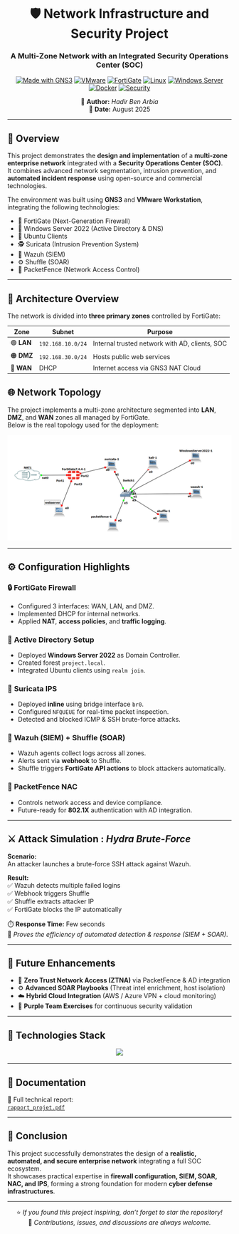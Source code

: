 <!-- PROJECT HEADER -->
<div align="center">

# 🛡️ Network Infrastructure and Security Project  
### A Multi-Zone Network with an Integrated Security Operations Center (SOC)

[![Made with GNS3](https://img.shields.io/badge/Made%20with-GNS3-blue?logo=gns3&logoColor=white)]()
[![VMware](https://img.shields.io/badge/VMware-Workstation-orange?logo=vmware)]()
[![FortiGate](https://img.shields.io/badge/FortiGate-Firewall-red?logo=fortinet)]()
[![Linux](https://img.shields.io/badge/Linux-Ubuntu%20%7C%20CentOS-green?logo=linux&logoColor=white)]()
[![Windows Server](https://img.shields.io/badge/Windows%20Server-2022-blue?logo=windows&logoColor=white)]()
[![Docker](https://img.shields.io/badge/Docker-Compose-2496ED?logo=docker&logoColor=white)]()
[![Security](https://img.shields.io/badge/Security-SOC%20%7C%20SIEM%20%7C%20SOAR-critical?logo=securityscorecard)]()

📘 **Author:** *Hadir Ben Arbia*  
📅 **Date:** August 2025  

</div>

---

## 📖 Overview

This project demonstrates the **design and implementation** of a **multi-zone enterprise network** integrated with a **Security Operations Center (SOC)**.  
It combines advanced network segmentation, intrusion prevention, and **automated incident response** using open-source and commercial technologies.

The environment was built using **GNS3** and **VMware Workstation**, integrating the following technologies:

- 🧱 FortiGate (Next-Generation Firewall)  
- 🧠 Windows Server 2022 (Active Directory & DNS)  
- 🐧 Ubuntu Clients  
- 🕵️ Suricata (Intrusion Prevention System)  
- 🧩 Wazuh (SIEM)  
- ⚙️ Shuffle (SOAR)  
- 🔐 PacketFence (Network Access Control)

---

## 🧩 Architecture Overview

The network is divided into **three primary zones** controlled by FortiGate:

| Zone | Subnet | Purpose |
|------|---------|----------|
| 🟢 **LAN** | `192.168.10.0/24` | Internal trusted network with AD, clients, SOC |
| 🟠 **DMZ** | `192.168.30.0/24` | Hosts public web services |
| 🔵 **WAN** | DHCP | Internet access via GNS3 NAT Cloud |

## 🌐 Network Topology

The project implements a multi-zone architecture segmented into **LAN**, **DMZ**, and **WAN** zones all managed by FortiGate.  
Below is the real topology used for the deployment:

<p align="center">
  <img src="./schema_topologie.png" alt="Network Topology" width="800">
</p>

---

## ⚙️ Configuration Highlights

### 🔒 **FortiGate Firewall**
- Configured 3 interfaces: WAN, LAN, and DMZ.  
- Implemented DHCP for internal networks.  
- Applied **NAT**, **access policies**, and **traffic logging**.  

### 🧠 **Active Directory Setup**
- Deployed **Windows Server 2022** as Domain Controller.  
- Created forest `project.local`.  
- Integrated Ubuntu clients using `realm join`.

### 🚦 **Suricata IPS**
- Deployed **inline** using bridge interface `br0`.  
- Configured `NFQUEUE` for real-time packet inspection.  
- Detected and blocked ICMP & SSH brute-force attacks.

### 🧰 **Wazuh (SIEM) + Shuffle (SOAR)**
- Wazuh agents collect logs across all zones.  
- Alerts sent via **webhook** to Shuffle.  
- Shuffle triggers **FortiGate API actions** to block attackers automatically.

### 🧩 **PacketFence NAC**
- Controls network access and device compliance.  
- Future-ready for **802.1X** authentication with AD integration.

---

## ⚔️ Attack Simulation : *Hydra Brute-Force*

**Scenario:**  
An attacker launches a brute-force SSH attack against Wazuh.

**Result:**  
✅ Wazuh detects multiple failed logins  
✅ Webhook triggers Shuffle  
✅ Shuffle extracts attacker IP  
✅ FortiGate blocks the IP automatically  

⏱️ **Response Time:** Few seconds  
🧩 *Proves the efficiency of automated detection & response (SIEM + SOAR).*

---

## 🚀 Future Enhancements

- 🧩 **Zero Trust Network Access (ZTNA)** via PacketFence & AD integration  
- ⚙️ **Advanced SOAR Playbooks** (Threat intel enrichment, host isolation)  
- ☁️ **Hybrid Cloud Integration** (AWS / Azure VPN + cloud monitoring)  
- 🧠 **Purple Team Exercises** for continuous security validation  

---

## 🧠 Technologies Stack

<p align="center">
  <img src="https://skillicons.dev/icons?i=gns3,vmware,linux,ubuntu,windows,powershell,docker,python,git" />
</p>

---

## 📄 Documentation

📘 Full technical report:  
[`rapport_projet.pdf`](./rapport_projet.pdf)

---

## 🏁 Conclusion

This project successfully demonstrates the design of a **realistic, automated, and secure enterprise network** integrating a full SOC ecosystem.  
It showcases practical expertise in **firewall configuration, SIEM, SOAR, NAC, and IPS**, forming a strong foundation for modern **cyber defense infrastructures**.

---

<div align="center">

⭐ *If you found this project inspiring, don’t forget to star the repository!*  
💬 *Contributions, issues, and discussions are always welcome.*

</div>


